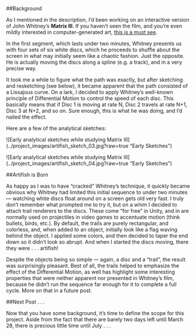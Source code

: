 ##Background

As I mentioned in the description, I’d been working on an interactive version of John Whitney’s **Matrix III**.  If you haven’t seen the film, and you’re even mildly interested in computer-generated art, [this is a must see](http://youtu.be/ZrKgyY5aDvA).

In the first segment, which lasts under two minutes, Whitney presents us with four sets of six white discs, which he proceeds to shuffle about the screen in what may initially seem like a chaotic fashion.  Just the opposite.  He is actually moving the discs along a spline (e.g. a track), and in a very precise way.

It took me a while to figure what the path was exactly, but after sketching and resketching (see below), it became apparent that the path consisted of a Lissajous curve. On a lark, I decided to apply Whitney’s well-known principle of Differential Motion to control the speed of each disc.  This basically means that if Disc 1 is moving at rate N, Disc 2 travels at rate N+1, Disc 3 at N+2, and so on.  Sure enough, this is what he was doing, and I’d nailed the effect.

Here are a few of the analytical sketches:

![Early analytical sketches while studying Matrix III](../project_images/artifish_sketch_03.jpg?raw=true “Early Sketches”)

![Early analytical sketches while studying Matrix III](../project_images/artifish_sketch_04.jpg?raw=true “Early Sketches”)

##Artifish is Born

As happy as I was to have “cracked” Whitney’s technique, it quickly became obvious why Whitney had limited this initial sequence to under two minutes — watching white discs float around on a screen gets old very fast.  I truly don’t remember what prompted me to try it, but on a whim I decided to attach trail renderers to the discs.  These come “for free” in Unity, and in are normally used on projectiles in video games to accentuate motion (think bullets, birds, etc.).  By default, the trails are purely rectangular, and colorless, and, when added to an object, initially look like a flag waving behind the object.  I applied some colors, and then decided to taper the end down so it didn’t look so abrupt.  And when I started the discs moving, there they were . . . artifish!

Despite the objects being so simple — again, a disc and a “trail”, the result was surprisingly pleasant.  Best of all, the trails helped to emphasize the effect of the Differential Motion, as well has highlight some interesting properties that were neither apparent nor presented in Whitney’s film, because he didn’t run the sequence far enough for it to complete a full cycle.  More on that in a future post.

##Next Post . . .

Now that you have some background, it’s time to define the scope for this project.  Aside from the fact that there are barely two days left until March 28, there is precious little time until July . . . 